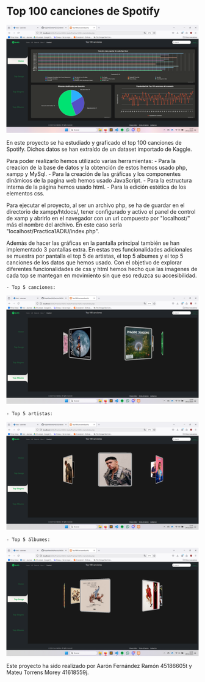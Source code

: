 
# Top 100 canciones de Spotify

![Imagen de la pagina principal](images/pagina_principal.png)

En este proyecto se ha estudiado y graficado el top 100 canciones de Spotify. Dichos datos se han extraído de un dataset importado de Kaggle.

Para poder realizarlo hemos utilizado varias herramientas:
    - Para la creacion de la base de datos y la obtención de estos hemos usado php, xampp y MySql.
    - Para la creación de las gráficas y los componentes dinámicos de la pagina web hemos usado JavaScript.
    - Para la estructura interna de la página hemos usado html.
    - Para la edición estética de los elementos css.

Para ejecutar el proyecto, al ser un archivo php, se ha de guardar en el directorio de xampp/htdocs/, tener configurado y activo el panel de control de xamp y abrirlo en el navegador con un url compuesto por "localhost/" más el nombre del archivo. En este caso sería "localhost/Practica1ADIU/index.php".

Además de hacer las gráficas en la pantalla principal también se han implementado 3 pantallas extra. En estas tres funcionalidades adicionales se muestra por pantalla el top 5 de artistas, el top 5 albumes y el top 5 canciones de los datos que hemos usado. Con el objetivo de explorar diferentes funcionalidades de css y html hemos hecho que las imagenes de cada top se mantegan en movimiento sin que eso reduzca su accesibilidad.

    - Top 5 canciones:
![Imagen del top canciones](images/top_songs.png)

    - Top 5 artistas:
![Imagen del top artistas](images/top_singers.png)

    - Top 5 álbumes:
![Imagen del top albumes](images/top_albumes.png)

Este proyecto ha sido realizado por Aarón Fernández Ramón 45186605t y Mateu Torrens Morey 41618559j.
